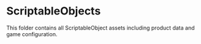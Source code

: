 # ScriptableObjects
This folder contains all ScriptableObject assets including product data and game configuration.
